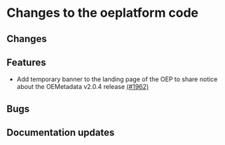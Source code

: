 <!--
SPDX-FileCopyrightText: 2025 Jonas Huber <https://github.com/jh-RLI>

SPDX-License-Identifier: CC0-1.0
-->

# Changes to the oeplatform code

## Changes

## Features

- Add temporary banner to the landing page of the OEP to share notice about the OEMetadata v2.0.4 release [(#1962)](https://github.com/OpenEnergyPlatform/oeplatform/pull/1962)

## Bugs

## Documentation updates
